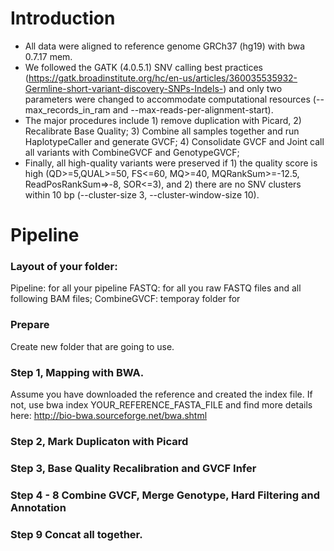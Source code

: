 # Introduction
- All data were aligned to reference genome GRCh37 (hg19) with bwa 0.7.17 mem. <br>
- We followed the GATK (4.0.5.1) SNV calling best practices (https://gatk.broadinstitute.org/hc/en-us/articles/360035535932-Germline-short-variant-discovery-SNPs-Indels-) and only two parameters were changed to accommodate computational resources (--max_records_in_ram and --max-reads-per-alignment-start). <br>
- The major procedures include 1) remove duplication with Picard, 2) Recalibrate Base Quality; 3) Combine all samples together and run HaplotypeCaller and generate GVCF; 4) Consolidate GVCF and Joint call all variants with CombineGVCF and GenotypeGVCF; <br>
- Finally, all high-quality variants were preserved if 1) the quality score is high (QD>=5,QUAL>=50, FS<=60, MQ>=40, MQRankSum>=-12.5, ReadPosRankSum=>-8, SOR<=3),  and 2) there are no SNV clusters within 10 bp (--cluster-size 3, --cluster-window-size 10). 

# Pipeline
### Layout of your folder:
Pipeline: for all your pipeline
FASTQ: for all you raw FASTQ files and all following BAM files;
CombineGVCF: temporay folder for 

### Prepare

Create new folder that are going to use. 

### Step 1, Mapping with BWA.
Assume you have downloaded the reference and created the index file. If not, use bwa index YOUR_REFERENCE_FASTA_FILE and find more details here: http://bio-bwa.sourceforge.net/bwa.shtml


### Step 2, Mark Duplicaton with Picard

### Step 3, Base Quality Recalibration and GVCF Infer

### Step 4 - 8 Combine GVCF, Merge Genotype, Hard Filtering and Annotation

### Step 9 Concat all together.
